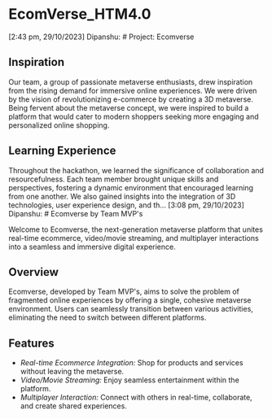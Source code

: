 # EcomVerse_HTM4.0

[2:43 pm, 29/10/2023] Dipanshu: # Project: Ecomverse

## Inspiration
Our team, a group of passionate metaverse enthusiasts, drew inspiration from the rising demand for immersive online experiences. We were driven by the vision of revolutionizing e-commerce by creating a 3D metaverse. Being fervent about the metaverse concept, we were inspired to build a platform that would cater to modern shoppers seeking more engaging and personalized online shopping.

## Learning Experience
Throughout the hackathon, we learned the significance of collaboration and resourcefulness. Each team member brought unique skills and perspectives, fostering a dynamic environment that encouraged learning from one another. We also gained insights into the integration of 3D technologies, user experience design, and th…
[3:08 pm, 29/10/2023] Dipanshu: # Ecomverse by Team MVP's

Welcome to Ecomverse, the next-generation metaverse platform that unites real-time ecommerce, video/movie streaming, and multiplayer interactions into a seamless and immersive digital experience. 

## Overview

Ecomverse, developed by Team MVP's, aims to solve the problem of fragmented online experiences by offering a single, cohesive metaverse environment. Users can seamlessly transition between various activities, eliminating the need to switch between different platforms.

## Features

- *Real-time Ecommerce Integration:* Shop for products and services without leaving the metaverse.
- *Video/Movie Streaming:* Enjoy seamless entertainment within the platform.
- *Multiplayer Interaction:* Connect with others in real-time, collaborate, and create shared experiences.
